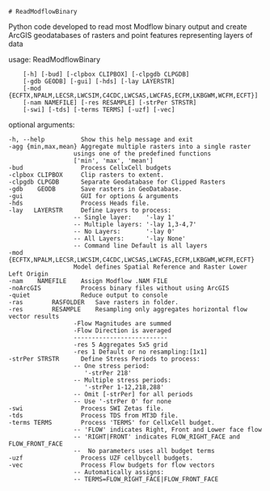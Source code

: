 	# ReadModflowBinary
Python code developed to read most Modflow binary output and create ArcGIS geodatabases of rasters 
and point features representing layers of data

usage: ReadModflowBinary 

		[-h] [-bud] [-clpbox CLIPBOX] [-clpgdb CLPGDB]
		[-gdb GEODB] [-gui] [-hds] [-lay LAYERSTR]
		[-mod {ECFTX,NPALM,LECSR,LWCSIM,C4CDC,LWCSAS,LWCFAS,ECFM,LKBGWM,WCFM,ECFT}]
		[-nam NAMEFILE] [-res RESAMPLE] [-strPer STRSTR]
		[-swi] [-tds] [-terms TERMS] [-uzf] [-vec]


optional arguments:

	-h, --help          Show this help message and exit
	-agg {min,max,mean} Aggregate multiple rasters into a single raster
                      usings one of the predefined functions
                      ['min', 'max', 'mean']
	-bud                Process CellxCell budgets
	-clpbox CLIPBOX     Clip rasters to extent.
	-clpgdb CLPGDB      Separate Geodatabase for Clipped Rasters
	-gdb    GEODB       Save rasters in GeoDatabase.
	-gui                GUI for options & arguments
	-hds                Process Heads file.
	-lay   LAYERSTR     Define Layers to process:
                      -- Single layer:    '-lay 1'
                      -- Multiple layers: '-lay 1,3-4,7'
                      -- No Layers:       '-lay 0'
                      -- All Layers:      '-lay None'
                      -- Command line Default is all layers
	-mod {ECFTX,NPALM,LECSR,LWCSIM,C4CDC,LWCSAS,LWCFAS,ECFM,LKBGWM,WCFM,ECFT}
                      Model defines Spatial Reference and Raster Lower Left Origin
	-nam    NAMEFILE    Assign Modflow .NAM FILE
	-noArcGIS           Process binary files without using ArcGIS
	-quiet              Reduce output to console
	-ras 		RASFOLDER   Save rasters in folder.
	-res 		RESAMPLE    Resampling only aggregates horizontal flow vector results
                      -Flow Magnitudes are summed
                      -Flow Direction is averaged
                      --------------------------
                      -res 5 Aggregates 5x5 grid
                      -res 1 Default or no resampling:[1x1]
	-strPer STRSTR      Define Stress Periods to process:
                      -- One stress period: 
                         '-strPer 218'
                      -- Multiple stress periods:
                         '-strPer 1-12,218,288'
                      -- Omit [-strPer] for all periods
                      -- Use '-strPer 0' for none
	-swi                Process SWI Zetas file.
	-tds                Process TDS from MT3D file.
	-terms TERMS        Process 'TERMS' for CellxCell budget.
                      -- 'FLOW' indicates Right, Front and Lower face flow
                      -- 'RIGHT|FRONT' indicates FLOW_RIGHT_FACE and FLOW_FRONT_FACE
                      --  No parameters uses all budget terms
	-uzf                Process UZF cellbycell budgets.
	-vec                Process Flow budgets for flow vectors 
                      -- Automatically assigns:
                      -- TERMS=FLOW_RIGHT_FACE|FLOW_FRONT_FACE

